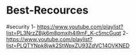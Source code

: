 # Best-Recources

#security
1- https://www.youtube.com/playlist?list=PL3NrzZBjk6m8pmxjh4i9mF_K-c5mcGuqt
2- https://www.youtube.com/playlist?list=PLQTYNpk8jwk2StWpxZU93ZdVC14OVKNED
